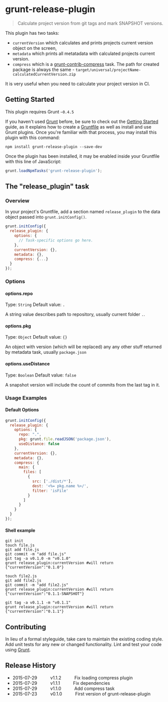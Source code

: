 # grunt-release-plugin

> Calculate project version from git tags and mark SNAPSHOT versions.

This plugin has two tasks: 
* `currentVersion` which calculates and prints projects current version object on the screen,
* `metadata` which prints all metatadata with calculated projects current version.
* `compress` which is a [grunt-contrib-compress](https://github.com/gruntjs/grunt-contrib-compress) task. The path for created package is always the same - `target/universal/projectName-calculatedCurrentVersion.zip`

It is very useful when you need to calculate your project version in CI.

## Getting Started
This plugin requires Grunt `~0.4.5`

If you haven't used [Grunt](http://gruntjs.com/) before, be sure to check out the [Getting Started](http://gruntjs.com/getting-started) guide, as it explains how to create a [Gruntfile](http://gruntjs.com/sample-gruntfile) as well as install and use Grunt plugins. Once you're familiar with that process, you may install this plugin with this command:

```shell
npm install grunt-release-plugin --save-dev
```

Once the plugin has been installed, it may be enabled inside your Gruntfile with this line of JavaScript:

```js
grunt.loadNpmTasks('grunt-release-plugin');
```

## The "release_plugin" task

### Overview
In your project's Gruntfile, add a section named `release_plugin` to the data object passed into `grunt.initConfig()`.

```js
grunt.initConfig({
  release_plugin: {
    options: {
      // Task-specific options go here.
    },
    currentVersion: {},
    metadata: {},
    compress: {...}
  }
});
```

### Options

#### options.repo
Type: `String`
Default value: `.`

A string value describes path to repository, usually current folder `.`.

#### options.pkg
Type: `Object`
Default value: `{}`

An object with version (which will be replaced) any any other stuff returned by metadata task, usually `package.json`

#### options.useDistance
Type: `Boolean`
Default value: `false`

A snapshot version will include the count of commits from the last tag in it.

### Usage Examples

#### Default Options
```js
grunt.initConfig({
  release_plugin: {
    options: {
      repo: ".",
      pkg: grunt.file.readJSON('package.json'),
      useDistance: false
    },
    currentVersion: {},
    metadata: {},
    compress: {
      main: {
        files: [
          {
            src: ['./dist/*'],
            dest: '<%= pkg.name %>/',
            filter: 'isFile'
          }
        ]
      }
    }
  }
});
```

#### Shell example

```shell
git init
touch file.js
git add file.js
git commit -m "add file.js"
git tag -a v0.1.0 -m "v0.1.0"
grunt release_plugin:currentVersion #will return {"currentVersion":"0.1.0"}

touch file2.js
git add file2.js
git commit -m "add file2.js"
grunt release_plugin:currentVersion #will return {"currentVersion":"0.1.1-SNAPSHOT"}

git tag -a v0.1.1 -m "v0.1.1"
grunt release_plugin:currentVersion #will return {"currentVersion":"0.1.1"}
```

## Contributing
In lieu of a formal styleguide, take care to maintain the existing coding style. Add unit tests for any new or changed functionality. Lint and test your code using [Grunt](http://gruntjs.com/).

## Release History
* 2015-07-29   v1.1.2   Fix loading compress plugin
* 2015-07-29   v1.1.1   Fix dependencies
* 2015-07-29   v1.1.0   Add compress task
* 2015-07-23   v0.1.0   First version of grunt-release-plugin
